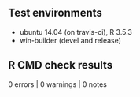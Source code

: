 ## Test environments
* ubuntu 14.04 (on travis-ci), R 3.5.3
* win-builder (devel and release)

## R CMD check results

0 errors | 0 warnings | 0 notes

